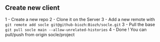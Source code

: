 ## Create new client

1 - Create a new repo
2 - Clone it on the Server
3 - Add a new remote with `git remote add socle git@github-biozh:Biozh/socle.git`
3 - Pull the base `git pull socle main --allow-unrelated-histories`
4 - Done ! You can pull/push from origin socle/project
